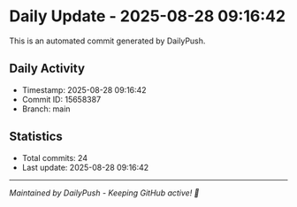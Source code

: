 # Daily Update - 2025-08-28 09:16:42

This is an automated commit generated by DailyPush.

## Daily Activity
- Timestamp: 2025-08-28 09:16:42
- Commit ID: 15658387
- Branch: main

## Statistics
- Total commits: 24
- Last update: 2025-08-28 09:16:42

---
*Maintained by DailyPush - Keeping GitHub active! 🚀*
